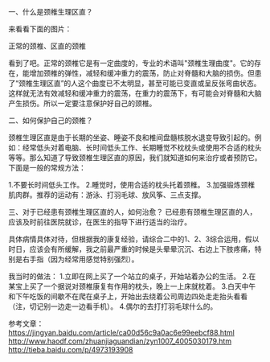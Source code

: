 
一、什么是颈椎生理区直？

来看看下面的图片：

正常的颈椎、区直的颈椎

看到了吧。正常的颈椎它是有一定曲度的，专业的术语叫"颈椎生理曲度"。它的存在，能增加颈椎的弹性，减轻和缓冲重力的震荡，防止对脊髓和大脑的损伤。但患了“颈椎生理区直”的人这个曲度已不太明显，甚至可能已变直或呈反张弯曲状态。这样就无法有效减轻和缓冲重力的震荡，在重力的震荡下，有可能会对脊髓和大脑产生损伤。所以一定要注意保护好自己的颈椎。


二、如何保护自己的颈椎？

颈椎生理区直是由于长期的坐姿、睡姿不良和椎间盘髓核脱水退变导致引起的。例如：经常低头对着电脑、长时间低头工作、长期睡觉不枕枕头或使用不合适的枕头等等。那么知道了导致颈椎生理区直的原因，我们就知道如何来治疗或者预防它。下面是一般的常规方法：

1.不要长时间低头工作。
2.睡觉时，使用合适的枕头托着颈椎。
3.加强锻炼颈椎肌肉群。推荐的运动有：游泳、打羽毛球、放风筝、三点支撑。

三、对于已经患有颈椎生理区直的人，如何治愈？
已经患有颈椎生理区直的人，应该及时前往医院就诊，在医生的指导下进行适当的治疗。

具体病情具体对待，但根据我的康复经验，请综合二中的1、2、3综合运用，假以时日，应该会有所缓解，我之前最严重的时候是头晕晕沉沉、右边上下肢疼痛，特别是右手指（因为经常用感觉特别强烈）。

我当时的做法：
1.立即在网上买了一个站立的桌子，开始站着办公的生活。
2.在某宝上买了一个据说对颈椎康复有作用的枕头，晚上一上床就枕着。
3.白天中午和下午吃饭的间歇不在爬在桌子上，开始出去绕着公司周边四处走走抬头看看（注，切记别一边走一边看手机）。
4.偶尔的去打打羽毛球什么的。


参考文章：
https://jingyan.baidu.com/article/ca00d56c9a0ac6e99eebcf88.html
http://www.haodf.com/zhuanjiaguandian/zyn1007_4005030179.htm
http://tieba.baidu.com/p/4973193908


